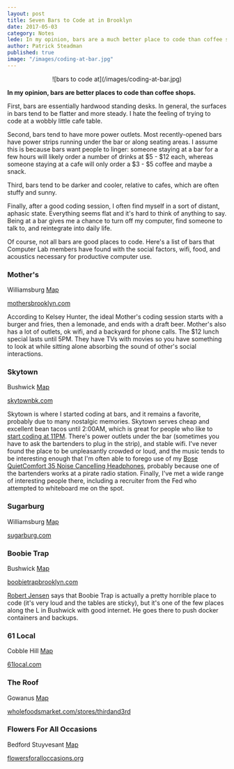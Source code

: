 ```yaml
---
layout: post
title: Seven Bars to Code at in Brooklyn
date: 2017-05-03
category: Notes
lede: In my opinion, bars are a much better place to code than coffee shops.
author: Patrick Steadman
published: true
image: "/images/coding-at-bar.jpg"
---
```


<center>![bars to code at](/images/coding-at-bar.jpg)</center>

__In my opinion, bars are better places to code than coffee shops.__

First, bars are essentially hardwood standing desks. In general, the surfaces in
bars tend to be flatter and more steady. I hate the feeling of trying to code at
a wobbly little cafe table.

Second, bars tend to have more power outlets. Most recently-opened bars have
power strips running under the bar or along seating areas. I assume this is
because bars want people to linger: someone staying at a bar for a few hours
will likely order a number of drinks at $5 - $12 each, whereas someone staying
at a cafe will only order a $3 - $5 coffee and maybe a snack.

Third, bars tend to be darker and cooler, relative to cafes, which are often
stuffy and sunny.

Finally, after a good coding session, I often find myself in a sort of distant,
aphasic state. Everything seems flat and it's hard to think of anything to say.
Being at a bar gives me a chance to turn off my computer, find someone to talk
to, and reintegrate into daily life.

Of course, not all bars are good places to code. Here's a list of bars that
Computer Lab members have found with the social factors, wifi, food, and
acoustics necessary for productive computer use.

### Mother's
Williamsburg [Map](https://goo.gl/maps/So1UNBjJpio)

[mothersbrooklyn.com](https://mothersbrooklyn.com)

According to Kelsey Hunter, the ideal Mother's coding session starts with a
burger and fries, then a lemonade, and ends with a draft beer. Mother's also has
a lot of outlets, ok wifi, and a backyard for phone calls. The $12 lunch special
lasts until 5PM.  They have TVs with movies so you have something to look at
while sitting alone absorbing the sound of other's social interactions.

### Skytown
Bushwick [Map](https://goo.gl/maps/SwAZJAFYTwR2)

[skytownbk.com](http://www.skytownbk.com/)

Skytown is where I started coding at bars, and it remains a favorite, probably
due to many nostalgic memories. Skytown serves cheap and excellent bean tacos
until 2:00AM, which is great for people who like to [start coding at
11PM](https://twitter.com/mannynotfound/status/862147137769005056). There's
power outlets under the bar (sometimes you have to ask the bartenders to plug in
the strip), and stable wifi. I've never found the place to be unpleasantly
crowded or loud, and the music tends to be interesting enough that I'm often
able to forego use of my [Bose QuietComfort 35 Noise Cancelling
Headphones](https://www.amazon.com/Bose-QuietComfort-Wireless-Headphones-Cancelling/dp/B01E3SNO1G),
probably because one of the bartenders works at a pirate radio station. Finally,
I've met a wide range of interesting people there, including a recruiter from
the Fed who attempted to whiteboard me on the spot.

### Sugarburg
Williamsburg [Map](https://goo.gl/maps/A2iQNHNmyTs)

[sugarburg.com](http://sugarburg.com)

### Boobie Trap
Bushwick [Map](https://goo.gl/maps/Q3CUv7sTRVE2)

[boobietrapbrooklyn.com](http://boobietrapbrooklyn.com)

[Robert Jensen](http://you.could.use.some.r1b.solutions/) says that Boobie Trap
is actually a pretty horrible place to code (it's very loud and the tables are
sticky), but it's one of the few places along the L in Bushwick with good
internet.  He goes there to push docker containers and backups.

### 61 Local
Cobble Hill [Map](https://goo.gl/maps/4VdkZB9xAcv)

[61local.com](http://61local.com)

### The Roof
Gowanus [Map](https://goo.gl/maps/SwRfPpz7AbC2)

[wholefoodsmarket.com/stores/thirdand3rd](http://www.wholefoodsmarket.com/stores/thirdand3rd)

### Flowers For All Occasions
Bedford Stuyvesant [Map](https://goo.gl/maps/2KfMCU1C95x)

[flowersforalloccasions.org](http://flowersforalloccasions.org)
